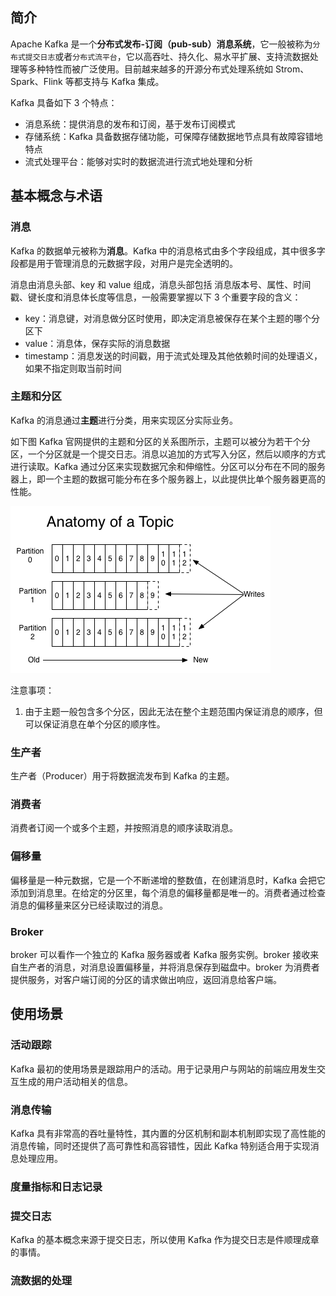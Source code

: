 ## 简介

Apache Kafka 是一个**分布式发布-订阅（pub-sub）消息系统**，它一般被称为`分布式提交日志`或者`分布式流平台`，它以高吞吐、持久化、易水平扩展、支持流数据处理等多种特性而被广泛使用。目前越来越多的开源分布式处理系统如 Strom、Spark、Flink 等都支持与 Kafka 集成。

Kafka 具备如下 3 个特点：

- 消息系统：提供消息的发布和订阅，基于发布订阅模式
- 存储系统：Kafka 具备数据存储功能，可保障存储数据地节点具有故障容错地特点
- 流式处理平台：能够对实时的数据流进行流式地处理和分析

## 基本概念与术语

### 消息

Kafka 的数据单元被称为**消息**。Kafka 中的消息格式由多个字段组成，其中很多字段都是用于管理消息的元数据字段，对用户是完全透明的。

消息由消息头部、key 和 value 组成，消息头部包括 消息版本号、属性、时间戳、键长度和消息体长度等信息，一般需要掌握以下 3 个重要字段的含义：

- key：消息键，对消息做分区时使用，即决定消息被保存在某个主题的哪个分区下
- value：消息体，保存实际的消息数据
- timestamp：消息发送的时间戳，用于流式处理及其他依赖时间的处理语义，如果不指定则取当前时间

### 主题和分区

Kafka 的消息通过**主题**进行分类，用来实现区分实际业务。

如下图 Kafka 官网提供的主题和分区的关系图所示，主题可以被分为若干个分区，一个分区就是一个提交日志。消息以追加的方式写入分区，然后以顺序的方式进行读取。Kafka 通过分区来实现数据冗余和伸缩性。分区可以分布在不同的服务器上，即一个主题的数据可能分布在多个服务器上，以此提供比单个服务器更高的性能。

![](https://raw.githubusercontent.com/superzhc/GraphBed/master/publish/%E4%B8%BB%E9%A2%98%E7%9A%84%E5%88%86%E5%8C%BA%E6%97%A5%E5%BF%97.png)

注意事项：

1. 由于主题一般包含多个分区，因此无法在整个主题范围内保证消息的顺序，但可以保证消息在单个分区的顺序性。

### 生产者

生产者（Producer）用于将数据流发布到 Kafka 的主题。

### 消费者

消费者订阅一个或多个主题，并按照消息的顺序读取消息。

### 偏移量

偏移量是一种元数据，它是一个不断递增的整数值，在创建消息时，Kafka 会把它添加到消息里。在给定的分区里，每个消息的偏移量都是唯一的。消费者通过检查消息的偏移量来区分已经读取过的消息。

### Broker

broker 可以看作一个独立的 Kafka 服务器或者 Kafka 服务实例。broker 接收来自生产者的消息，对消息设置偏移量，并将消息保存到磁盘中。broker 为消费者提供服务，对客户端订阅的分区的请求做出响应，返回消息给客户端。

## 使用场景

### 活动跟踪

Kafka 最初的使用场景是跟踪用户的活动。用于记录用户与网站的前端应用发生交互生成的用户活动相关的信息。

### 消息传输

Kafka 具有非常高的吞吐量特性，其内置的分区机制和副本机制即实现了高性能的消息传输，同时还提供了高可靠性和高容错性，因此 Kafka 特别适合用于实现消息处理应用。

### 度量指标和日志记录

### 提交日志

Kafka 的基本概念来源于提交日志，所以使用 Kafka 作为提交日志是件顺理成章的事情。

### 流数据的处理

